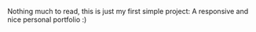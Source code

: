 Nothing much to read, this is just my first simple project: A responsive and nice personal portfolio :)

